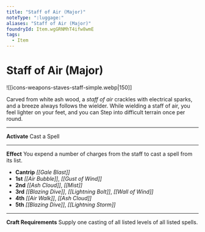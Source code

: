 ```yaml
---
title: "Staff of Air (Major)"
noteType: ":luggage:"
aliases: "Staff of Air (Major)"
foundryId: Item.wgGRNMhT4ifw8wmE
tags:
  - Item
---
```


# Staff of Air (Major)
![[icons-weapons-staves-staff-simple.webp|150]]

Carved from white ash wood, a _staff of air_ crackles with electrical sparks, and a breeze always follows the wielder. While wielding a staff of air, you feel lighter on your feet, and you can Step into difficult terrain once per round.

* * *

**Activate** Cast a Spell

* * *

**Effect** You expend a number of charges from the staff to cast a spell from its list.

*   **Cantrip** _[[Gale Blast]]_
*   **1st** _[[Air Bubble]]_, _[[Gust of Wind]]_
*   **2nd** _[[Ash Cloud]]_, _[[Mist]]_
*   **3rd** _[[Blazing Dive]]_, _[[Lightning Bolt]]_, _[[Wall of Wind]]_
*   **4th** _[[Air Walk]]_, _[[Ash Cloud]]_
*   **5th** _[[Blazing Dive]]_, _[[Lightning Storm]]_

* * *

**Craft Requirements** Supply one casting of all listed levels of all listed spells.

